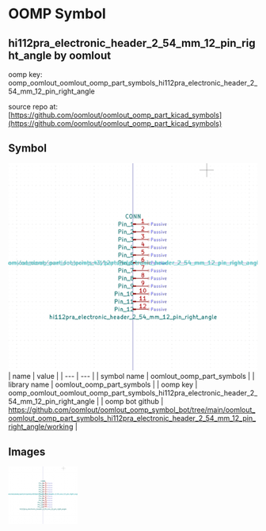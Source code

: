 # OOMP Symbol  
## hi112pra_electronic_header_2_54_mm_12_pin_right_angle  by oomlout  
  
oomp key: oomp_oomlout_oomlout_oomp_part_symbols_hi112pra_electronic_header_2_54_mm_12_pin_right_angle  
  
source repo at: [https://github.com/oomlout/oomlout_oomp_part_kicad_symbols](https://github.com/oomlout/oomlout_oomp_part_kicad_symbols)  
## Symbol  
  
[![working.png](working_600.png)](working.png)  
| name | value | 
| --- | --- | 
| symbol name | oomlout_oomp_part_symbols | 
| library name | oomlout_oomp_part_symbols | 
| oomp key | oomp_oomlout_oomlout_oomp_part_symbols_hi112pra_electronic_header_2_54_mm_12_pin_right_angle | 
| oomp bot github | https://github.com/oomlout/oomlout_oomp_symbol_bot/tree/main/oomlout_oomlout_oomp_part_symbols_hi112pra_electronic_header_2_54_mm_12_pin_right_angle/working | 
## Images  
  
[![working.png](working_140.png)](working.png)  
